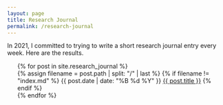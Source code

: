 ```yaml
---
layout: page
title: Research Journal
permalink: /research-journal
---
```

In 2021, I committed to trying to write a short research journal entry every week. Here are the results.
<ul style="list-style: none">
  {% for post in site.research_journal %}
    <li>
      {% assign filename = post.path | split: "/" | last %}
      {% if filename != "index.md" %}
        {{ post.date | date: "%B %d %Y" }} <a href="{{ post.url }}">{{ post.title }}</a>
      {% endif %}
    </li>
  {% endfor %}
</ul>
